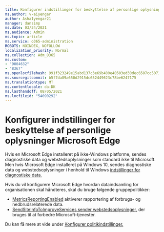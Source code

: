 ```yaml
---
title: Konfigurer indstillinger for beskyttelse af personlige oplysninger Microsoft Edge
ms.author: v-aiyengar
author: AshaIyengar21
manager: dansimp
ms.date: 03/24/2021
ms.audience: Admin
ms.topic: article
ms.service: o365-administration
ROBOTS: NOINDEX, NOFOLLOW
localization_priority: Normal
ms.collection: Adm_O365
ms.custom:
- "9004632"
- "8367"
ms.openlocfilehash: 991f323249e15abd137c3e69b400e40503ed30dec6507cc5071a0b1af7f72bb3
ms.sourcegitcommit: b5f7da89a650d2915dc652449623c78be6247175
ms.translationtype: MT
ms.contentlocale: da-DK
ms.lasthandoff: 08/05/2021
ms.locfileid: "54090292"
---
```

# <a name="configure-privacy-settings-in-microsoft-edge"></a>Konfigurer indstillinger for beskyttelse af personlige oplysninger Microsoft Edge

Hvis en Microsoft Edge installeret på ikke-Windows platforme, sendes diagnostiske data og webstedsoplysninger som standard ikke til Microsoft. Men hvis Microsoft Edge installeret på Windows 10, sendes diagnostiske data og webstedsoplysninger i henhold til Windows [indstillinger for diagnostiske data.](https://go.microsoft.com/fwlink/?linkid=2132472)

Hvis du vil konfigurere Microsoft Edge hvordan dataindsamling for organisationen skal håndteres, skal du bruge følgende gruppepolitikker:
- [MetricsReportingEnabled](https://go.microsoft.com/fwlink/?linkid=2132470) aktiverer rapportering af forbrugs- og nedbrudsrelaterede data.
- [SendSiteInfoToImproveServices sender webstedsoplysninger,](https://go.microsoft.com/fwlink/?linkid=2132470) der bruges til at forbedre Microsoft-tjenester.

Du kan få mere at vide under [Konfigurer politikindstillinger.](https://go.microsoft.com/fwlink/?linkid=2132577)
